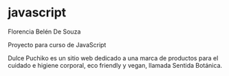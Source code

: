 # javascript

Florencia Belén De Souza

Proyecto para curso de JavaScript

Dulce Puchiko es un sitio web dedicado a una marca de productos para el cuidado e higiene corporal, eco friendly y vegan, llamada Sentida Botánica.
